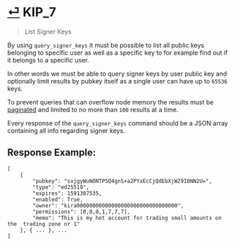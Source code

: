 # [⏎](README.md#Roadmap) KIP_7
> List Signer Keys

By using `query_signer_keys` it must be possible to list all public keys belonging to specific user as well as a specific key to for example find out if it belongs to a specific user.

In other words we must be able to query signer keys by user public key and optionally limit results by pubkey itself as a single user can have up to `65536` keys.

To prevent queries that can overflow node memory the results must be [paginated](../rpc/README.md#Pagination) and limited to no more than `100` results at a time.

Every response of the `query_signer_keys` command should be a JSON array containing all info regarding signer keys.

## Response Example:
```
[
    {
        "pubkey": "sxjgyWuNONTP5Q4gnS+a2PYxEcCjQdEbXjWZ9I0NN2U=",
        "type": "ed25519",
        "expires": 1591387535,
        "enabled": True,
        "owner": "kira00000000000000000000000000000000",
        "permissions": [0,0,0,1,7,7,7],
        "memo": "This is my hot account for trading small amounts on the  trading zone nr 1"
    }, { ... }, ...
]
```